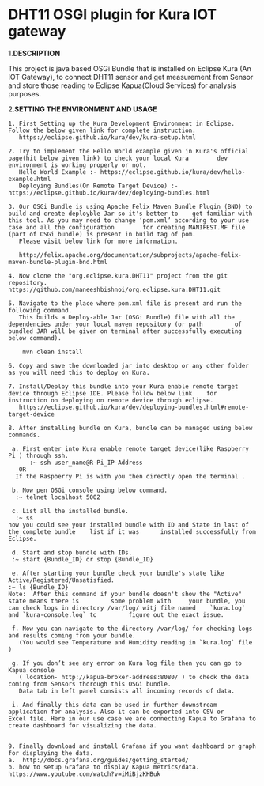 DHT11 OSGI plugin for Kura IOT gateway
===================================

1.**DESCRIPTION**

This project is java based OSGi Bundle that is installed on Eclipse Kura (An IOT Gateway), to connect DHT11 sensor and get measurement from Sensor and store those reading to Eclipse Kapua(Cloud Services) for analysis purposes. 

2.**SETTING THE ENVIRONMENT AND USAGE**

    1. First Setting up the Kura Development Environment in Eclipse. Follow the below given link for complete instruction.
       https://eclipse.github.io/kura/dev/kura-setup.html
       
    2. Try to implement the Hello World example given in Kura's official page(hit below given link) to check your local Kura 	    dev environment is working properly or not.
       Hello World Example :- https://eclipse.github.io/kura/dev/hello-example.html
       Deploying Bundles(On Remote Target Device) :- https://eclipse.github.io/kura/dev/deploying-bundles.html
       
    3. Our OSGi Bundle is using Apache Felix Maven Bundle Plugin (BND) to build and create deployble Jar so it's better to 	  get familiar with this tool. As you may need to change ‘pom.xml’ according to your use case and all the configuration        for creating MANIFEST.MF file (part of OSGi bundle) is present in build tag of pom. 
       Please visit below link for more information.
       
       http://felix.apache.org/documentation/subprojects/apache-felix-maven-bundle-plugin-bnd.html 
       
    4. Now clone the "org.eclipse.kura.DHT11" project from the git repository. 							https://github.com/maneeshbishnoi/org.eclipse.kura.DHT11.git
    
    5. Navigate to the place where pom.xml file is present and run the following command. 
       This builds a Deploy-able Jar (OSGi Bundle) file with all the dependencies under your local maven repository (or path  	     of bundled JAR will be given on terminal after successfully executing below command).
       
        mvn clean install       
    
    6. Copy and save the downloaded jar into desktop or any other folder as you will need this to deploy on Kura.
    
    7. Install/Deploy this bundle into your Kura enable remote target device through Eclipse IDE. Please follow below link 	  for instruction on deploying on remote device through eclipse.
       https://eclipse.github.io/kura/dev/deploying-bundles.html#remote-target-device
       
    8. After installing bundle on Kura, bundle can be managed using below commands.
    
     a. First enter into Kura enable remote target device(like Raspberry Pi ) through ssh.
          :~ ssh user_name@R-Pi_IP-Address
	   OR
 	  If the Raspberry Pi is with you then directly open the terminal .

     b. Now pen OSGi console using below command.
	  :~ telnet localhost 5002

     c. List all the installed bundle.
	  :~ ss 
	now you could see your installed bundle with ID and State in last of the complete bundle 	list if it was 		installed successfully from Eclipse.
     
     d. Start and stop bundle with IDs.
	 :~ start {Bundle_ID} or stop {Bundle_ID} 

     e. After starting your bundle check your bundle's state like Active/Registered/Unsatisfied. 	
	:~ ls {Bundle_ID}
	Note:  After this command if your bundle doesn't show the "Active" state means there is     	some problem with 	  your bundle, you can check logs in directory /var/log/ witj file named 	`kura.log` and `kura-console.log` to 	     figure out the exact issue.

     f. Now you can navigate to the directory /var/log/ for checking logs and results coming from your bundle.
       (You would see Temperature and Humidity reading in `kura.log` file )
    
     g. If you don’t see any error on Kura log file then you can go to Kapua console
       ( location- http://kapua-broker-address:8080/ ) to check the data coming from Sensors thorough this OSGi bundle.
       Data tab in left panel consists all incoming records of data.

     i. And finally this data can be used in further downstream application for analysis. Also it can be exported into CSV or 	    Excel file. Here in our use case we are connecting Kapua to Grafana to create dashboard for visualizing the data.
    
    
    9. Finally download and install Grafana if you want dashboard or graph for displaying the data. 
	a.  http://docs.grafana.org/guides/getting_started/
	b. how to setup Grafana to display Kapua metrics/data. 	   	https://www.youtube.com/watch?v=iMiBjzKHBuk
